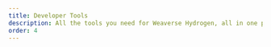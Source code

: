 ```yaml
---
title: Developer Tools
description: All the tools you need for Weaverse Hydrogen, all in one place. Build faster, build better.
order: 4
---
```

